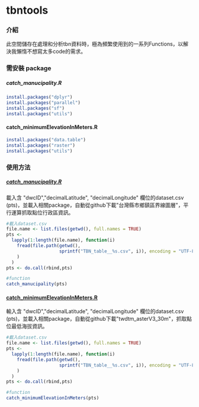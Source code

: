 # tbntools

### 介紹
此空間儲存在處理和分析tbn資料時，極為頻繁使用到的一系列Functions，以解決我懶惰不想寫太多code的需求。

### 需安裝 package
##### catch_manucipality.R
```R
install.packages("dplyr")
install.packages("parallel")
install.packages("sf")
install.packages("utils")
```

#### catch_minimumElevationInMeters.R 
```R
install.packages("data.table")
install.packages("raster")
install.packages("utils")
```

### 使用方法

##### [catch_manucipality.R](https://github.com/MongMong11/tbntools/blob/main/catch_municipality.R)
載入含 "dwcID","decimalLatitude", "decimalLongitude" 欄位的dataset.csv (pts)，並載入相關package，自動從github下載"台灣縣市鄉鎮區界線圖層"，平行運算抓取點位行政區資訊。
```R
#載入dataset.csv
file.name <- list.files(getwd(), full.names = TRUE)
pts <- 
  lapply(1:length(file.name), function(i)
    fread(file.path(getwd(), 
                    sprintf("TBN_table__%s.csv", i)), encoding = "UTF-8"
    )
  )
pts <- do.call(rbind,pts)

#function
catch_manucipality(pts)
```

#### [catch_minimumElevationInMeters.R](https://github.com/MongMong11/tbntools/blob/main/catch_minimumElevationInMeters.R)
輸入含 "dwcID","decimalLatitude", "decimalLongitude" 欄位的dataset.csv (pts)，並載入相關package，自動從github下載"twdtm_asterV3_30m"，抓取點位最低海拔資訊。
```R
#載入dataset.csv
file.name <- list.files(getwd(), full.names = TRUE)
pts <- 
  lapply(1:length(file.name), function(i)
    fread(file.path(getwd(), 
                    sprintf("TBN_table__%s.csv", i)), encoding = "UTF-8"
    )
  )
pts <- do.call(rbind,pts)

#function
catch_minimumElevationInMeters(pts)
```
